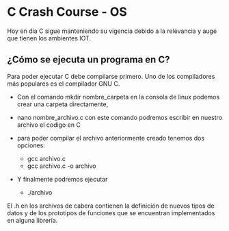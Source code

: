 # C Crash Course - OS

Hoy en día C sigue manteniendo su vigencia debido a la relevancia y auge que tienen los ambientes IOT. 

## ¿Cómo se ejecuta un programa en C? 

Para poder ejecutar C debe compilarse primero. Uno de los compiladores más populares es el compilador GNU C.

* Con el comando mkdir nombre_carpeta en la consola de linux podemos crear una carpeta directamente, 

* nano nombre_archivo.c con este comando podremos escribir en nuestro archivo el codigo en C

* para poder compilar el archivo anteriormente creado tenemos dos opciones: 
    * gcc archivo.c
    * gcc archivo.c -o archivo 

* Y finalmente podremos ejecutar
    * ./archivo 

El .h en los archivos de cabera contienen la definición de nuevos tipos de datos y de los prototipos de funciones que se encuentran implementados en alguna librería. 
